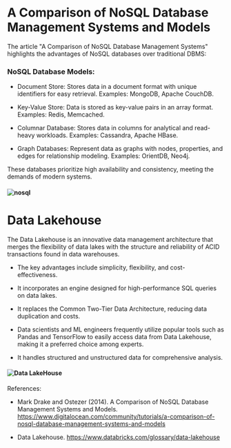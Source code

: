 # A Comparison of NoSQL Database Management Systems and Models
The article "A Comparison of NoSQL Database Management Systems" highlights the advantages of NoSQL databases over traditional DBMS:
###	NoSQL Database Models:
+ Document Store: Stores data in a document format with unique identifiers for easy retrieval. Examples: MongoDB, Apache CouchDB.
* Key-Value Store: Data is stored as key-value pairs in an array format. Examples: Redis, Memcached.
- Columnar Database: Stores data in columns for analytical and read-heavy workloads. Examples: Cassandra, Apache HBase.
+ Graph Databases: Represent data as graphs with nodes, properties, and edges for relationship modeling. Examples: OrientDB, Neo4j.

These databases prioritize high availability and consistency, meeting the demands of modern systems.

#### ![nosql](https://expeed.com/wp-content/uploads/2022/11/SQL-Vs-NoSQL-Data-Structures-infographics.jpg)

 

# Data Lakehouse
The Data Lakehouse is an innovative data management architecture that merges the flexibility of data lakes with the structure and reliability of ACID transactions found in data warehouses.
-	The key advantages include simplicity, flexibility, and cost-effectiveness.
+	It incorporates an engine designed for high-performance SQL queries on data lakes.
*	It replaces the Common Two-Tier Data Architecture, reducing data duplication and costs.
-	Data scientists and ML engineers frequently utilize popular tools such as Pandas and TensorFlow to easily access data from Data Lakehouse, making it a preferred choice among experts.
+	It handles structured and unstructured data for comprehensive analysis.

#### ![Data LakeHouse](https://community.nasscom.in/sites/default/files/inline-images/Single-Platform-for-varied-Analytics-with-Data-lakehouse-architecture.jpg)
 
References:
+ Mark Drake and Ostezer (2014).  A Comparison of NoSQL Database Management Systems and Models. https://www.digitalocean.com/community/tutorials/a-comparison-of-nosql-database-management-systems-and-models
- Data Lakehouse. https://www.databricks.com/glossary/data-lakehouse

